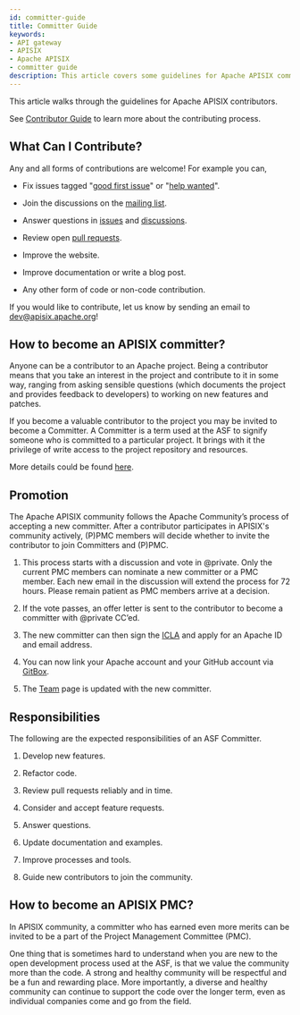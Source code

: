 ```yaml
---
id: committer-guide
title: Committer Guide
keywords:
- API gateway
- APISIX
- Apache APISIX
- committer guide
description: This article covers some guidelines for Apache APISIX committers. It walks through the type of contributions and the contributor ladder and how contributors can become committers and then PMC members.
---
```


This article walks through the guidelines for Apache APISIX contributors.

See [Contributor Guide](/docs/general/contributor-guide/) to learn more about the contributing process.

## What Can I Contribute?

Any and all forms of contributions are welcome! For example you can,

- Fix issues tagged "[good first issue](/docs/general/contributor-guide/#good-first-issues)" or "[help wanted](https://github.com/apache/apisix/issues?q=is%3Aopen+label%3A%22help+wanted%22+sort%3Aupdated-desc)".

- Join the discussions on the [mailing list](/docs/general/subscribe-guide/).

- Answer questions in [issues](https://github.com/apache/apisix/issues) and [discussions](https://github.com/apache/apisix/discussions).

- Review open [pull requests](https://github.com/apache/apisix/pulls?q=is%3Apr+is%3Aopen+sort%3Aupdated-desc).

- Improve the website.

- Improve documentation or write a blog post.

- Any other form of code or non-code contribution.

If you would like to contribute, let us know by sending an email to dev@apisix.apache.org!

## How to become an APISIX committer?

Anyone can be a contributor to an Apache project. Being a contributor means that you take an interest in the project and contribute to it in some way, ranging from asking sensible questions (which documents the project and provides feedback to developers) to working on new features and patches.

If you become a valuable contributor to the project you may be invited to become a Committer. A Committer is a term used at the ASF to signify someone who is committed to a particular project. It brings with it the privilege of write access to the project repository and resources.

More details could be found [here](https://community.apache.org/contributors/).

## Promotion

The Apache APISIX community follows the Apache Community’s process of accepting a new committer. After a contributor participates in APISIX's community actively, (P)PMC members will decide whether to invite the contributor to join Committers and (P)PMC.

1. This process starts with a discussion and vote in @private. Only the current PMC members can nominate a new committer or a PMC member. Each new email in the discussion will extend the process for 72 hours. Please remain patient as PMC members arrive at a decision.

2. If the vote passes, an offer letter is sent to the contributor to become a committer with @private CC’ed.

3. The new committer can then sign the [ICLA](https://www.apache.org/licenses/contributor-agreements.html#clas) and apply for an Apache ID and email address.

4. You can now link your Apache account and your GitHub account via [GitBox](https://gitbox.apache.org/setup/).

5. The [Team](/team) page is updated with the new committer.

## Responsibilities

The following are the expected responsibilities of an ASF Committer. 

1. Develop new features.

2. Refactor code.

3. Review pull requests reliably and in time.

4. Consider and accept feature requests.

5. Answer questions.

6. Update documentation and examples.

7. Improve processes and tools.

8. Guide new contributors to join the community.

## How to become an APISIX PMC?

In APISIX community, a committer who has earned even more merits can be invited to be a part of the Project Management Committee (PMC).

One thing that is sometimes hard to understand when you are new to the open development process used at the ASF, is that we value the community more than the code. A strong and healthy community will be respectful and be a fun and rewarding place. More importantly, a diverse and healthy community can continue to support the code over the longer term, even as individual companies come and go from the field.
